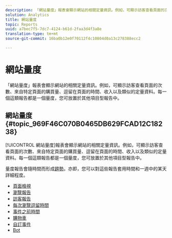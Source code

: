 ```yaml
---
description: 「網站量度」報表會顯示網站的相關定量資訊。例如，可顯示訪客查看頁面的次數、來自特定頁面的購買量、逗留在頁面的時間、收入以及類似的定量資料。每一個這纇報表都是一個量度，您可放置於其他項目型報表中。
solution: Analytics
title: 網站量度
topic: Reports
uuid: a7bec7f5-7dc7-4124-b61d-2faa3d4f3a8e
translation-type: tm+mt
source-git-commit: 16ba0b12e0f70112f4c10804d0a13c278388ecc2

---
```



# 網站量度

「網站量度」報表會顯示網站的相關定量資訊。例如，可顯示訪客查看頁面的次數、來自特定頁面的購買量、逗留在頁面的時間、收入以及類似的定量資料。每一個這類報告都是一個量度，您可放置於其他項目型報告中。

## 網站量度 {#topic_969F46C070B0465DB629FCAD12C18238}

[!UICONTROL 網站量度]報表會顯示網站的相關定量資訊。例如，可顯示訪客查看頁面的次數、來自特定頁面的購買量、逗留在頁面的時間、收入以及類似的定量資料。每一個這類報告都是一個量度，您可放置於其他項目型報告中。

量度報告會隨時間而形成[趨勢](/help/components/c-variables/dimensionslist/reports-types.md)。亦即，您可以對這些報告套用時間和一週中的某天詳細程度。

* [頁面檢視](/help/components/c-variables/dimensionslist/reports-page-views.md)
* [瀏覽報告](/help/components/c-variables/dimensionslist/reports-visits.md)
* [訪客報告](/help/components/c-variables/dimensionslist/reports-visitors.md)
* [每次瀏覽逗留時間](/help/components/c-variables/dimensionslist/reports-time-spent-per-visit.md)
* [事件之前時間](/help/components/c-variables/dimensionslist/reports-time-prior-to-event.md)
* [購物車](/help/components/c-variables/dimensionslist/reports-shopping-cart.md)
* [自訂事件](/help/components/c-variables/dimensionslist/reports-custom-events.md)
* [Bot](/help/components/c-variables/dimensionslist/reports-bots.md)
